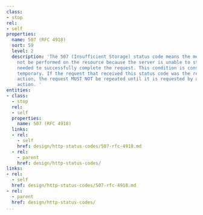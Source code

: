 ```yaml
---
class:
- stop
rel:
- self
properties:
  name: 507 (RFC 4918)
  sort: 59
  level: 2
  description: 'The 507 (Insufficient Storage) status code means the method could
    not be performed on the resource because the server is unable to store the representation
    needed to successfully complete the request. This condition is considered to be
    temporary. If the request that received this status code was the result of a user
    action, the request MUST NOT be repeated until it is requested by a separate user
    action. '
entities:
- class:
  - stop
  rel:
  - self
  properties:
    name: 507 (RFC 4918)
  links:
  - rel:
    - self
    href: design/http-status-codes/507-rfc-4918.md
  - rel:
    - parent
    href: design/http-status-codes/
links:
- rel:
  - self
  href: design/http-status-codes/507-rfc-4918.md
- rel:
  - parent
  href: design/http-status-codes/
...
```

